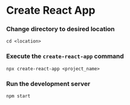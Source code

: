 # Create React App

### Change directory to desired location
```
cd <location>
```

### Execute the `create-react-app` command
```
npx create-react-app <project_name>
```

### Run the development server
```
npm start
```
